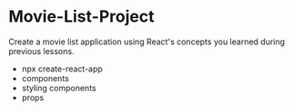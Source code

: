 # Movie-List-Project
Create a movie list application using React's concepts you learned during previous lessons.
<ul> 
<li> npx create-react-app </li>
<li> components </li>
<li> styling components </li>
<li> props </li>
</ul>

